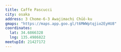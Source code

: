 ```yaml
---
title: Caffe Pascucci
city: osaka
address: 3 Chome-6-3 Awajimachi Chūō-ku
gmaps: "https://maps.app.goo.gl/t6MWWptqjio2EyHU8"
coordinates:
  lat: 34.6866328
  lng: 135.4986822
meetupId: 21427172
---
```

